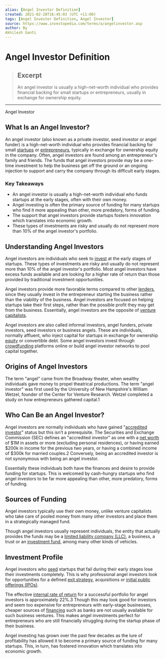 ```yaml
---
alias: [Angel Investor Definition]
created: 2021-02-28T16:45:03 (UTC +11:00)
tags: [Angel Investor Definition, Angel Investor]
source: https://www.investopedia.com/terms/a/angelinvestor.asp
author: By
Akhilesh Ganti
---
```


# Angel Investor Definition

> ## Excerpt
> An angel investor is usually a high-net-worth individual who provides financial backing for small startups or entrepreneurs, usually in exchange for ownership equity.

---

Angel Investor
## What Is an Angel Investor?

An angel investor (also known as a private investor, seed investor or angel funder) is a high-net-worth individual who provides financial backing for small [startups](https://www.investopedia.com/terms/s/startup.asp) or [entrepreneurs](https://www.investopedia.com/terms/e/entrepreneur.asp), typically in exchange for ownership equity in the company. Often, angel investors are found among an entrepreneur's family and friends. The funds that angel investors provide may be a one-time investment to help the business get off the ground or an ongoing injection to support and carry the company through its difficult early stages.

### Key Takeaways

-   An angel investor is usually a high-net-worth individual who funds startups at the early stages, often with their own money.
-   Angel investing is often the primary source of funding for many startups who find it more appealing than other, more predatory, forms of funding.
-   The support that angel investors provide startups fosters innovation which translates into economic growth.
-   These types of investments are risky and usually do not represent more than 10% of the angel investor's portfolio.

## Understanding Angel Investors

Angel investors are individuals who seek to [invest](https://www.investopedia.com/ask/answers/062315/what-type-funding-options-are-available-private-company.asp) at the early stages of startups. These types of investments are risky and usually do not represent more than 10% of the angel investor's portfolio. Most angel investors have excess funds available and are looking for a higher rate of return than those provided by traditional investment opportunities.

Angel investors provide more favorable terms compared to other [lenders](https://www.investopedia.com/terms/l/lender.asp), since they usually invest in the entrepreneur starting the business rather than the viability of the business. Angel investors are focused on helping startups take their first steps, rather than the possible profit they may get from the business. Essentially, angel investors are the opposite of [venture capitalists](https://www.investopedia.com/terms/v/venturecapitalist.asp).

Angel investors are also called informal investors, angel funders, private investors, seed investors or business angels. These are individuals, normally affluent, who inject capital for startups in exchange for ownership [equity](https://www.investopedia.com/terms/e/equity.asp) or convertible debt. Some angel investors invest through [crowdfunding](https://www.investopedia.com/terms/c/crowdfunding.asp) platforms online or build angel investor networks to pool capital together.

## Origins of Angel Investors

The term "angel" came from the Broadway theater, when wealthy individuals gave money to propel theatrical productions. The term "angel investor" was first used by the University of New Hampshire's William Wetzel, founder of the Center for Venture Research. Wetzel completed a study on how entrepreneurs gathered capital.1

## Who Can Be an Angel Investor?

Angel investors are normally individuals who have gained "[accredited investor](https://www.investopedia.com/terms/a/accreditedinvestor.asp)" status but this isn’t a prerequisite. The Securities and Exchange Commission (SEC) defines an "accredited investor" as one with a [net worth](https://www.investopedia.com/terms/n/networth.asp) of $1M in assets or more (excluding personal residences), or having earned $200k in income for the previous two years, or having a combined income of $300k for married couples.2 Conversely, being an accredited investor is not synonymous with being an angel investor.

Essentially these individuals both have the finances and desire to provide funding for startups. This is welcomed by cash-hungry startups who find angel investors to be far more appealing than other, more predatory, forms of funding.

## Sources of Funding

Angel investors typically use their own money, unlike venture capitalists who take care of pooled money from many other investors and place them in a strategically managed fund.

Though angel investors usually represent individuals, the entity that actually provides the funds may be a [limited liability company (LLC)](https://www.investopedia.com/terms/l/llc.asp), a business, a trust or an [investment fund](https://www.investopedia.com/terms/i/investment-fund.asp), among many other kinds of vehicles.

## Investment Profile

Angel investors who [seed](https://www.investopedia.com/terms/s/seedcapital.asp) startups that fail during their early stages lose their investments completely. This is why professional angel investors look for opportunities for a defined [exit strategy](https://www.investopedia.com/terms/e/exitstrategy.asp), acquisitions or [initial public offerings (IPOs)](https://www.investopedia.com/terms/i/ipo.asp).

The effective [internal rate of return](https://www.investopedia.com/terms/i/irr.asp) for a successful portfolio for angel investors is approximately 22%.3 Though this may look good for investors and seem too expensive for entrepreneurs with early-stage businesses, cheaper sources of [financing](https://www.investopedia.com/terms/e/equityfinancing.asp) such as banks are not usually available for such business ventures. This makes angel investments perfect for entrepreneurs who are still financially struggling during the startup phase of their business.

Angel investing has grown over the past few decades as the lure of profitability has allowed it to become a primary source of funding for many startups. This, in turn, has fostered innovation which translates into economic growth.
